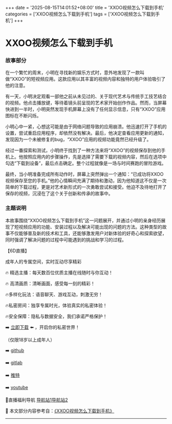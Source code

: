 +++
date = '2025-08-15T14:01:52+08:00'
title = 'XXOO视频怎么下载到手机'
categories = ['XXOO视频怎么下载到手机']
tags = ['XXOO视频怎么下载到手机']
+++

# XXOO视频怎么下载到手机

### 故事部分

在一个繁忙的周末，小明在寻找新的娱乐方式时，意外地发现了一款叫做“XXOO”的短视频应用。这款应用以其丰富的视频内容和独特的用户体验吸引了他的注意。

有一天，小明决定观看一部他之前从未见过的、关于现代艺术与传统手工技艺结合的视频。他点击播放键，等待着镜头前呈现的艺术家开始创作作品。然而，当屏幕快进到一半时，小明突然发现手机屏幕上没有了任何显示信息，只有“XXOO”应用图标在不断闪烁。

小明心中一紧，心想这可能是由于网络问题导致的应用崩溃。他迅速打开了手机的设置，尝试重启应用程序，却依然没有解决。最后，他决定查看应用更新的通知，发现因为一个未被修复的bug，“XXOO”应用的视频功能竟然已经升级了。

经过一番探索和测试，小明终于找到了一种方法来将“XXOO”的视频保存到他的手机上。他按照应用内的步骤操作，先是选择了需要下载的视频内容，然后在选项中勾选“下载到设备”，最后点击确定。整个过程就像是一场与时间赛跑的冒险游戏。

最终，当小明准备完成所有动作时，屏幕上突然弹出一个通知：“已成功将XXOO视频保存至您的手机。”他的心情瞬间充满了期待和激动，因为他知道这不仅是一次简单的下载过程，更是对艺术新形式的一次勇敢尝试和接受。他迫不及待地打开了保存的视频，沉浸在了这个关于创新和传承的故事中。

### 主题说明

本故事围绕“XXOO视频怎么下载到手机”这一问题展开，并通过小明的亲身经历展现了短视频应用的功能、安装过程以及解决可能出现的问题的方法。这种类型的故事不仅能够普及新的技术和工具，还能够激发用户对新体验的好奇心和探索欲望，同时强调了解决问题的过程中可能遇到的挑战和学习的过程。

【6D直播】

 成年人的专属空间，实时互动尽享精彩

🔥 精选主播：每天数百位优质主播在线随时与你互动！

🔥 高清画质：清晰画面，感受每一刻的精彩！

🔥多样化玩法：语音聊天、游戏互动，刺激无穷！

🔥私密房间：独享专属时光，体验真实的私密体验！

🔥安全保障：隐私与数据安全，我们承诺严格保护！

➡️ [立即下载](https://down123.s3.ap-east-1.amazonaws.com/down/down.html?channelCode=blog) ⬅️ ，开启你的私密世界！

 （仅限18岁以上成年人）

➡️ [github](https://aldult-live.github.io/)

➡️ [gitlab](https://seo-09598d.gitlab.io/)

➡️ [推特](https://x.com/wegame33)

➡️ [youtube](https://www.youtube.com/@6Dlive)

🔞直播福利导航   [导航站1](https://webstack-86085a.gitlab.io/)[导航站2](https://onlygit123-2.github.io/)

📘 本文部分内容参考自：[《XXOO视频怎么下载到手机》](https://webstack-hugo-10.pages.dev/)

---
